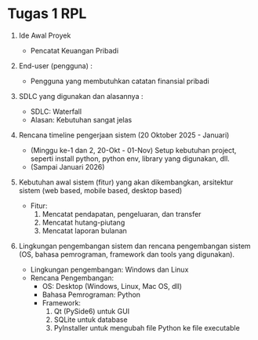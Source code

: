 # Tugas 1 RPL
1. Ide Awal Proyek
    - Pencatat Keuangan Pribadi

2. End-user (pengguna) : 
    - Pengguna yang membutuhkan catatan finansial pribadi

3. SDLC yang digunakan dan alasannya : 
    - SDLC: Waterfall
    - Alasan: Kebutuhan sangat jelas

4. Rencana timeline pengerjaan sistem (20 Oktober 2025 - Januari)
    - (Minggu ke-1 dan 2, 20-Okt - 01-Nov) Setup kebutuhan project, seperti install python, python env, library yang digunakan, dll.
    - (Sampai Januari 2026) 

5. Kebutuhan awal sistem (fitur) yang akan dikembangkan, arsitektur sistem (web based, mobile based, desktop based)
    - Fitur: 
        1. Mencatat pendapatan, pengeluaran, dan transfer
        2. Mencatat hutang-piutang
        3. Mencatat laporan bulanan

6. Lingkungan pengembangan sistem dan rencana pengembangan sistem (OS, bahasa pemrograman, framework dan tools yang digunakan).
    - Lingkungan pengembangan: Windows dan Linux
    - Rencana Pengembangan:
        - OS: Desktop (Windows, Linux, Mac OS, dll)
        - Bahasa Pemrograman: Python
        - Framework:
            1. Qt (PySide6) untuk GUI
            2. SQLite untuk database
            3. PyInstaller untuk mengubah file Python ke file executable
